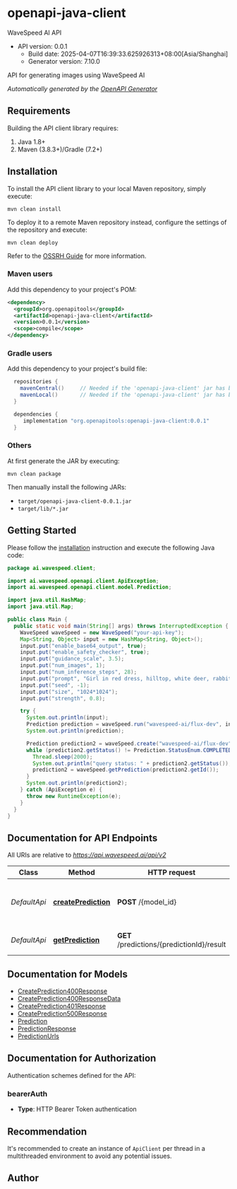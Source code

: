 # openapi-java-client

WaveSpeed AI API
- API version: 0.0.1
  - Build date: 2025-04-07T16:39:33.625926313+08:00[Asia/Shanghai]
  - Generator version: 7.10.0

API for generating images using WaveSpeed AI


*Automatically generated by the [OpenAPI Generator](https://openapi-generator.tech)*


## Requirements

Building the API client library requires:
1. Java 1.8+
2. Maven (3.8.3+)/Gradle (7.2+)

## Installation

To install the API client library to your local Maven repository, simply execute:

```shell
mvn clean install
```

To deploy it to a remote Maven repository instead, configure the settings of the repository and execute:

```shell
mvn clean deploy
```

Refer to the [OSSRH Guide](http://central.sonatype.org/pages/ossrh-guide.html) for more information.

### Maven users

Add this dependency to your project's POM:

```xml
<dependency>
  <groupId>org.openapitools</groupId>
  <artifactId>openapi-java-client</artifactId>
  <version>0.0.1</version>
  <scope>compile</scope>
</dependency>
```

### Gradle users

Add this dependency to your project's build file:

```groovy
  repositories {
    mavenCentral()     // Needed if the 'openapi-java-client' jar has been published to maven central.
    mavenLocal()       // Needed if the 'openapi-java-client' jar has been published to the local maven repo.
  }

  dependencies {
     implementation "org.openapitools:openapi-java-client:0.0.1"
  }
```

### Others

At first generate the JAR by executing:

```shell
mvn clean package
```

Then manually install the following JARs:

* `target/openapi-java-client-0.0.1.jar`
* `target/lib/*.jar`

## Getting Started

Please follow the [installation](#installation) instruction and execute the following Java code:

```java
package ai.wavespeed.client;

import ai.wavespeed.openapi.client.ApiException;
import ai.wavespeed.openapi.client.model.Prediction;

import java.util.HashMap;
import java.util.Map;

public class Main {
  public static void main(String[] args) throws InterruptedException {
    WaveSpeed waveSpeed = new WaveSpeed("your-api-key");
    Map<String, Object> input = new HashMap<String, Object>();
    input.put("enable_base64_output", true);
    input.put("enable_safety_checker", true);
    input.put("guidance_scale", 3.5);
    input.put("num_images", 1);
    input.put("num_inference_steps", 28);
    input.put("prompt", "Girl in red dress, hilltop, white deer, rabbits, sunset, japanese anime style");
    input.put("seed", -1);
    input.put("size", "1024*1024");
    input.put("strength", 0.8);

    try {
      System.out.println(input);
      Prediction prediction = waveSpeed.run("wavespeed-ai/flux-dev", input);
      System.out.println(prediction);

      Prediction prediction2 = waveSpeed.create("wavespeed-ai/flux-dev", input);
      while (prediction2.getStatus() != Prediction.StatusEnum.COMPLETED && prediction2.getStatus() != Prediction.StatusEnum.FAILED) {
        Thread.sleep(2000);
        System.out.println("query status: " + prediction2.getStatus());
        prediction2 = waveSpeed.getPrediction(prediction2.getId());
      }
      System.out.println(prediction2);
    } catch (ApiException e) {
      throw new RuntimeException(e);
    }
  }
}

```

## Documentation for API Endpoints

All URIs are relative to *https://api.wavespeed.ai/api/v2*

Class | Method | HTTP request | Description
------------ | ------------- | ------------- | -------------
*DefaultApi* | [**createPrediction**](docs/DefaultApi.md#createPrediction) | **POST** /{model_id} | Generate an image using the specified model
*DefaultApi* | [**getPrediction**](docs/DefaultApi.md#getPrediction) | **GET** /predictions/{predictionId}/result | Retrieve the result of a prediction


## Documentation for Models

 - [CreatePrediction400Response](docs/CreatePrediction400Response.md)
 - [CreatePrediction400ResponseData](docs/CreatePrediction400ResponseData.md)
 - [CreatePrediction401Response](docs/CreatePrediction401Response.md)
 - [CreatePrediction500Response](docs/CreatePrediction500Response.md)
 - [Prediction](docs/Prediction.md)
 - [PredictionResponse](docs/PredictionResponse.md)
 - [PredictionUrls](docs/PredictionUrls.md)


<a id="documentation-for-authorization"></a>
## Documentation for Authorization


Authentication schemes defined for the API:
<a id="bearerAuth"></a>
### bearerAuth

- **Type**: HTTP Bearer Token authentication


## Recommendation

It's recommended to create an instance of `ApiClient` per thread in a multithreaded environment to avoid any potential issues.

## Author



